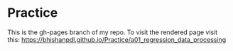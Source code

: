 # Practice
This is the gh-pages branch of my repo. To visit the rendered page visit this: https://bhishanpdl.github.io/Practice/a01_regression_data_processing

